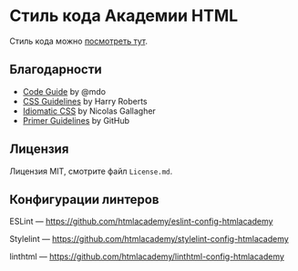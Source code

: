 # Стиль кода Академии HTML
Стиль кода можно [посмотреть тут](https://codeguide.academy/).

## Благодарности

* [Code Guide](http://codeguide.co) by @mdo
* [CSS Guidelines](http://cssguidelin.es) by Harry Roberts
* [Idiomatic CSS](https://github.com/necolas/idiomatic-css) by Nicolas Gallagher
* [Primer Guidelines](https://styleguide.github.com/primer/principles/) by GitHub

## Лицензия

Лицензия MIT, смотрите файл `License.md`.

## Конфигурации линтеров

ESLint — https://github.com/htmlacademy/eslint-config-htmlacademy

Stylelint — https://github.com/htmlacademy/stylelint-config-htmlacademy

linthtml — https://github.com/htmlacademy/linthtml-config-htmlacademy
